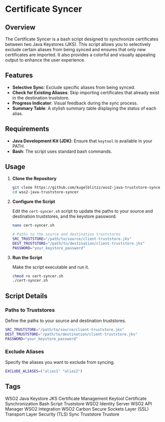# Certificate Syncer

## Overview

The Certificate Syncer is a bash script designed to synchronize certificates between two Java Keystores (JKS). This script allows you to selectively exclude certain aliases from being synced and ensures that only new certificates are imported. It also provides a colorful and visually appealing output to enhance the user experience.

## Features

- **Selective Sync**: Exclude specific aliases from being synced.
- **Check for Existing Aliases**: Skip importing certificates that already exist in the destination truststore.
- **Progress Indicator**: Visual feedback during the sync process.
- **Summary Table**: A stylish summary table displaying the status of each alias.

## Requirements

- **Java Development Kit (JDK)**: Ensure that `keytool` is available in your PATH.
- **Bash**: The script uses standard bash commands.

## Usage

1. **Clone the Repository**

    ```sh
    git clone https://github.com/kugelblitzz/wso2-java-truststore-syncer.git
    cd wso2-java-truststore-syncer
    ```

2. **Configure the Script**

    Edit the `cert-syncer.sh` script to update the paths to your source and destination truststores, and the keystore password.

    ```sh
    nano cert-syncer.sh
    ```

    ```sh
    # Paths to the source and destination truststores
    SRC_TRUSTSTORE="/path/to/source/client-truststore.jks"
    DEST_TRUSTSTORE="/path/to/destination/client-truststore.jks"
    PASSWORD="your_keystore_password"
    ```

3. **Run the Script**

    Make the script executable and run it.

    ```sh
    chmod +x cert-syncer.sh
    ./cert-syncer.sh
    ```

## Script Details

### Paths to Truststores

Define the paths to your source and destination truststores.

```sh
SRC_TRUSTSTORE="/path/to/source/client-truststore.jks"
DEST_TRUSTSTORE="/path/to/destination/client-truststore.jks"
PASSWORD="your_keystore_password"
```

### Exclude Aliases

Specify the aliases you want to exclude from syncing.

```sh
EXCLUDE_ALIASES=("alias1" "alias2")
```

## Tags

WSO2
Java Keystore
JKS
Certificate Management
Keytool
Certificate Synchronization
Bash Script
Truststore
WSO2 Identity Server
WSO2 API Manager
WSO2 Integration
WSO2 Carbon
Secure Sockets Layer (SSL)
Transport Layer Security (TLS)
Sync Truststore
Trustore